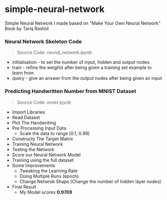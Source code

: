 # simple-neural-network
Simple Neural Network I made based on "Make Your Own Neural Network" Book by Tariq Rashid

### Neural Network Skeleton Code
> Source Code: *neural_network.ipynb*
- initialisation - to set the number of input, hidden and output nodes
- train - refine the weights after being given a training set example to learn from
- query - give an answer from the output nodes after being given an input

### Predicting Handwritten Number from MNIST Dataset
> Source Code: *mnist.ipynb*
- Import Libraries
- Read Dataset
- Plot The Handwriting
- Pre Processing Input Data
  - Scale the data to range [0.1, 0.99]
- Constructs The Target Matrix
- Training Neural Network
- Testing the Network
- Score our Neural Network Model
- Training using the full dataset
- Some Improvements
  - Tweaking the Learning Rate
  - Doing Multiple Runs (epoch)
  - Change Netwrok Shape (Change the number of hidden layer nodes)
- Final Result
  - My Model scores **0.9709**
